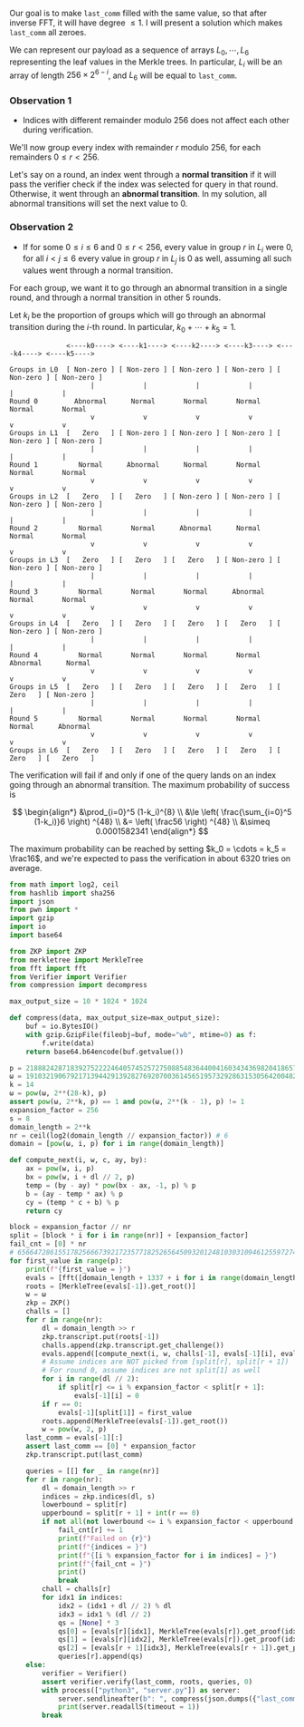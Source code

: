 Our goal is to make `last_comm` filled with the same value, so that after inverse FFT, it will have degree $\le 1$. I will present a solution which makes `last_comm` all zeroes.

We can represent our payload as a sequence of arrays $L_0, \cdots, L_6$ representing the leaf values in the Merkle trees. In particular, $L_i$ will be an array of length $256 \times 2^{6-i}$, and $L_6$ will be equal to `last_comm`.

### Observation 1
- Indices with different remainder modulo $256$ does not affect each other during verification.

We'll now group every index with remainder $r$ modulo $256$, for each remainders $0 \le r < 256$.

Let's say on a round, an index went through a **normal transition** if it will pass the verifier check if the index was selected for query in that round. Otherwise, it went through an **abnormal transition**. In my solution, all abnormal transitions will set the next value to $0$.

### Observation 2
- If for some $0 \le i \le 6$ and $0 \le r < 256$, every value in group $r$ in $L_i$ were 0, for all $i < j \le 6$ every value in group $r$ in $L_j$ is $0$ as well, assuming all such values went through a normal transition.

For each group, we want it to go through an abnormal transition in a single round, and through a normal transition in other $5$ rounds.

Let $k_i$ be the proportion of groups which will go through an abnormal transition during the $i$-th round. In particular, $k_0 + \cdots + k_5 = 1$.

```
              <----k0----> <----k1----> <----k2----> <----k3----> <----k4----> <----k5---->

Groups in L0  [ Non-zero ] [ Non-zero ] [ Non-zero ] [ Non-zero ] [ Non-zero ] [ Non-zero ]
                    |            |            |            |            |            |
Round 0         Abnormal      Normal       Normal       Normal       Normal       Normal
                    v            v            v            v            v            v
Groups in L1  [   Zero   ] [ Non-zero ] [ Non-zero ] [ Non-zero ] [ Non-zero ] [ Non-zero ]
                    |            |            |            |            |            |
Round 1          Normal      Abnormal      Normal       Normal       Normal       Normal
                    v            v            v            v            v            v
Groups in L2  [   Zero   ] [   Zero   ] [ Non-zero ] [ Non-zero ] [ Non-zero ] [ Non-zero ]
                    |            |            |            |            |            |
Round 2          Normal       Normal      Abnormal      Normal       Normal       Normal
                    v            v            v            v            v            v
Groups in L3  [   Zero   ] [   Zero   ] [   Zero   ] [ Non-zero ] [ Non-zero ] [ Non-zero ]
                    |            |            |            |            |            |
Round 3          Normal       Normal       Normal      Abnormal      Normal       Normal
                    v            v            v            v            v            v
Groups in L4  [   Zero   ] [   Zero   ] [   Zero   ] [   Zero   ] [ Non-zero ] [ Non-zero ]
                    |            |            |            |            |            |
Round 4          Normal       Normal       Normal       Normal      Abnormal      Normal
                    v            v            v            v            v            v
Groups in L5  [   Zero   ] [   Zero   ] [   Zero   ] [   Zero   ] [   Zero   ] [ Non-zero ]
                    |            |            |            |            |            |
Round 5          Normal       Normal       Normal       Normal       Normal      Abnormal
                    v            v            v            v            v            v
Groups in L6  [   Zero   ] [   Zero   ] [   Zero   ] [   Zero   ] [   Zero   ] [   Zero   ]
```

The verification will fail if and only if one of the query lands on an index going through an abnormal transition. The maximum probability of success is

$$
\begin{align*}
&\prod_{i=0}^5 (1-k_i)^{8} \\
&\le \left( \frac{\sum_{i=0}^5 (1-k_i)}6 \right) ^{48} \\
&= \left( \frac56 \right) ^{48} \\
&\simeq 0.0001582341
\end{align*}
$$

The maximum probability can be reached by setting $k_0 = \cdots = k_5 = \frac16$, and we're expected to pass the verification in about 6320 tries on average.

```python
from math import log2, ceil
from hashlib import sha256
import json
from pwn import *
import gzip
import io
import base64

from ZKP import ZKP
from merkletree import MerkleTree
from fft import fft
from Verifier import Verifier
from compression import decompress

max_output_size = 10 * 1024 * 1024

def compress(data, max_output_size=max_output_size):
	buf = io.BytesIO()
	with gzip.GzipFile(fileobj=buf, mode="wb", mtime=0) as f:
		f.write(data)
	return base64.b64encode(buf.getvalue())

p = 21888242871839275222246405745257275088548364400416034343698204186575808495617
ω = 19103219067921713944291392827692070036145651957329286315305642004821462161904
k = 14
ω = pow(ω, 2**(28-k), p)
assert pow(ω, 2**k, p) == 1 and pow(ω, 2**(k - 1), p) != 1
expansion_factor = 256
s = 8
domain_length = 2**k
nr = ceil(log2(domain_length // expansion_factor)) # 6
domain = [pow(ω, i, p) for i in range(domain_length)]

def compute_next(i, w, c, ay, by):
	ax = pow(w, i, p)
	bx = pow(w, i + dl // 2, p)
	temp = (by - ay) * pow(bx - ax, -1, p) % p
	b = (ay - temp * ax) % p
	cy = (temp * c + b) % p
	return cy

block = expansion_factor // nr
split = [block * i for i in range(nr)] + [expansion_factor]
fail_cnt = [0] * nr
# 6566472861551782566673921723577182526564509320124810303109461255972742549383
for first_value in range(p):
	print(f"{first_value = }")
	evals = [fft([domain_length + 1337 + i for i in range(domain_length)], ω, p)]
	roots = [MerkleTree(evals[-1]).get_root()]
	w = ω
	zkp = ZKP()
	challs = []
	for r in range(nr):
		dl = domain_length >> r
		zkp.transcript.put(roots[-1])
		challs.append(zkp.transcript.get_challenge())
		evals.append([compute_next(i, w, challs[-1], evals[-1][i], evals[-1][i + dl // 2]) for i in range(dl // 2)])
		# Assume indices are NOT picked from [split[r], split[r + 1])
		# For round 0, assume indices are not split[1] as well
		for i in range(dl // 2):
			if split[r] <= i % expansion_factor < split[r + 1]:
				evals[-1][i] = 0
		if r == 0:
			evals[-1][split[1]] = first_value
		roots.append(MerkleTree(evals[-1]).get_root())
		w = pow(w, 2, p)
	last_comm = evals[-1][:]
	assert last_comm == [0] * expansion_factor
	zkp.transcript.put(last_comm)

	queries = [[] for _ in range(nr)]
	for r in range(nr):
		dl = domain_length >> r
		indices = zkp.indices(dl, s)
		lowerbound = split[r]
		upperbound = split[r + 1] + int(r == 0)
		if not all(not lowerbound <= i % expansion_factor < upperbound for i in indices):
			fail_cnt[r] += 1
			print(f"Failed on {r}")
			print(f"{indices = }")
			print(f"{[i % expansion_factor for i in indices] = }")
			print(f"{fail_cnt = }")
			print()
			break
		chall = challs[r]
		for idx1 in indices:
			idx2 = (idx1 + dl // 2) % dl
			idx3 = idx1 % (dl // 2)
			qs = [None] * 3
			qs[0] = [evals[r][idx1], MerkleTree(evals[r]).get_proof(idx1)]
			qs[1] = [evals[r][idx2], MerkleTree(evals[r]).get_proof(idx2)]
			qs[2] = [evals[r + 1][idx3], MerkleTree(evals[r + 1]).get_proof(idx3)]
			queries[r].append(qs)
	else:
		verifier = Verifier()
		assert verifier.verify(last_comm, roots, queries, 0)
		with process(["python3", "server.py"]) as server:
			server.sendlineafter(b": ", compress(json.dumps({"last_comm": last_comm, "roots": roots, "queries": queries}).encode()))
			print(server.readallS(timeout = 1))
		break
```